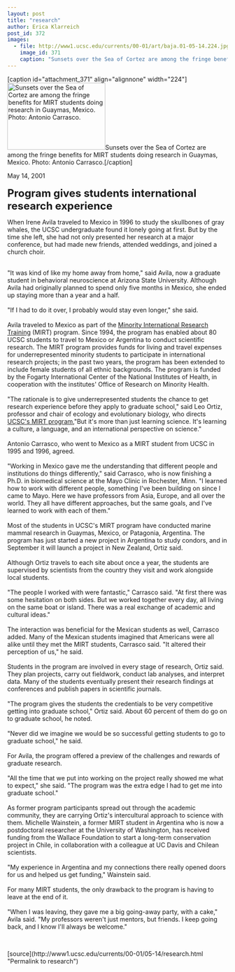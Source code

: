 ```yaml
---
layout: post
title: "research"
author: Erica Klarreich
post_id: 372
images:
  - file: http://www1.ucsc.edu/currents/00-01/art/baja.01-05-14.224.jpg
    image_id: 371
    caption: "Sunsets over the Sea of Cortez are among the fringe benefits for MIRT students doing research in Guaymas, Mexico. Photo: Antonio Carrasco."
---
```


[caption id="attachment_371" align="alignnone" width="224"]<a href="http://localhost/mysite/wp-content/uploads/2001/05/baja.01-05-14.224.jpg"><img class="size-full wp-image-371" src="http://localhost/mysite/wp-content/uploads/2001/05/baja.01-05-14.224.jpg" alt="Sunsets over the Sea of Cortez are among the fringe benefits for MIRT students doing research in Guaymas, Mexico. Photo: Antonio Carrasco." width="224" height="153" /></a>Sunsets over the Sea of Cortez are among the fringe benefits for MIRT students doing research in Guaymas, Mexico. Photo: Antonio Carrasco.[/caption]
<p>
  May 14, 2001<br>
  <br>
  <font size="5"><b>Program gives students international research experience</b></font>
</p>
<p>
  When Irene Avila traveled to Mexico in 1996 to study the skullbones of gray whales, the UCSC undergraduate found it lonely going at first. But by the time she left, she had not only presented her research at a major conference, but had made new friends, attended weddings, and joined a church choir.<br>
</p><br>
"It was kind of like my home away from home," said Avila, now a graduate student in behavioral neuroscience at Arizona State University. Although Avila had originally planned to spend only five months in Mexico, she ended up staying more than a year and a half.<br>
<br>
"If I had to do it over, I probably would stay even longer," she said.<br>
<br>
Avila traveled to Mexico as part of the <a href="http://www.nih.gov/fic/programs/mirt.html">Minority International Research Training</a> (MIRT) program. Since 1994, the program has enabled about 80 UCSC students to travel to Mexico or Argentina to conduct scientific research. The MIRT program provides funds for living and travel expenses for underrepresented minority students to participate in international research projects; in the past two years, the program has been extended to include female students of all ethnic backgrounds. The program is funded by the Fogarty International Center of the National Institutes of Health, in cooperation with the institutes' Office of Research on Minority Health.<br>
<br>
"The rationale is to give underrepresented students the chance to get research experience before they apply to graduate school," said Leo Ortiz, professor and chair of ecology and evolutionary biology, who directs <a href="http://www.biology.ucsc.edu/mirt">UCSC's MIRT program</a>,"But it's more than just learning science. It's learning a culture, a language, and an international perspective on science."<br>
<br>
Antonio Carrasco, who went to Mexico as a MIRT student from UCSC in 1995 and 1996, agreed.<br>
<br>
"Working in Mexico gave me the understanding that different people and institutions do things differently," said Carrasco, who is now finishing a Ph.D. in biomedical science at the Mayo Clinic in Rochester, Minn. "I learned how to work with different people, something I've been building on since I came to Mayo. Here we have professors from Asia, Europe, and all over the world. They all have different approaches, but the same goals, and I've learned to work with each of them."<br>
<br>
Most of the students in UCSC's MIRT program have conducted marine mammal research in Guaymas, Mexico, or Patagonia, Argentina. The program has just started a new project in Argentina to study condors, and in September it will launch a project in New Zealand, Ortiz said.<br>
<br>
Although Ortiz travels to each site about once a year, the students are supervised by scientists from the country they visit and work alongside local students.<br>
<br>
"The people I worked with were fantastic," Carrasco said. "At first there was some hesitation on both sides. But we worked together every day, all living on the same boat or island. There was a real exchange of academic and cultural ideas."<br>
<br>
The interaction was beneficial for the Mexican students as well, Carrasco added. Many of the Mexican students imagined that Americans were all alike until they met the MIRT students, Carrasco said. "It altered their perception of us," he said.<br>
<br>
Students in the program are involved in every stage of research, Ortiz said. They plan projects, carry out fieldwork, conduct lab analyses, and interpret data. Many of the students eventually present their research findings at conferences and publish papers in scientific journals.<br>
<br>
"The program gives the students the credentials to be very competitive getting into graduate school," Ortiz said. About 60 percent of them do go on to graduate school, he noted.<br>
<br>
"Never did we imagine we would be so successful getting students to go to graduate school," he said.<br>
<br>
For Avila, the program offered a preview of the challenges and rewards of graduate research.<br>
<br>
"All the time that we put into working on the project really showed me what to expect," she said. "The program was the extra edge I had to get me into graduate school."<br>
<br>
As former program participants spread out through the academic community, they are carrying Ortiz's intercultural approach to science with them. Michelle Wainstein, a former MIRT student in Argentina who is now a postdoctoral researcher at the University of Washington, has received funding from the Wallace Foundation to start a long-term conservation project in Chile, in collaboration with a colleague at UC Davis and Chilean scientists.<br>
<br>
"My experience in Argentina and my connections there really opened doors for us and helped us get funding," Wainstein said.<br>
<br>
For many MIRT students, the only drawback to the program is having to leave at the end of it.<br>
<br>
"When I was leaving, they gave me a big going-away party, with a cake," Avila said. "My professors weren't just mentors, but friends. I keep going back, and I know I'll always be welcome."
<p>
  <br>

</p>
[source](http://www1.ucsc.edu/currents/00-01/05-14/research.html "Permalink to research")
